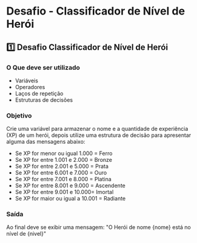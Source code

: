 # Desafio - Classificador de Nível de Herói

## 1️⃣ Desafio Classificador de Nível de Herói

### O Que deve ser utilizado
* Variáveis
* Operadores
* Laços de repetição
* Estruturas de decisões

### Objetivo
Crie uma variável para armazenar o nome e a quantidade de experiência (XP) de um herói, depois utilize uma estrutura de decisão para apresentar alguma das mensagens abaixo:

* Se XP for menor ou igual 1.000 = Ferro
* Se XP for entre 1.001 e 2.000 = Bronze
* Se XP for entre 2.001 e 5.000 = Prata
* Se XP for entre 6.001 e 7.000 = Ouro
* Se XP for entre 7.001 e 8.000 = Platina
* Se XP for entre 8.001 e 9.000 = Ascendente
* Se XP for entre 9.001 e 10.000= Imortal
* Se XP for maior ou igual a 10.001 = Radiante

### Saída
Ao final deve se exibir uma mensagem: "O Herói de nome {nome} está no nível de {nivel}"

